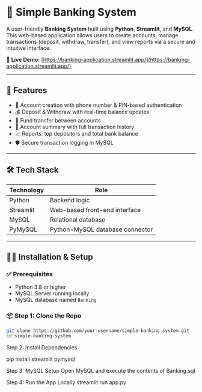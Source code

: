 # 🏦 Simple Banking System

A user-friendly **Banking System** built using **Python**, **Streamlit**, and **MySQL**. This web-based application allows users to create accounts, manage transactions (deposit, withdraw, transfer), and view reports via a secure and intuitive interface.

🔗 **Live Demo:** [https://banking-application.streamlit.app/](https://banking-application.streamlit.app/)

---

## 🚀 Features

- 🔐 Account creation with phone number & PIN-based authentication
- 💰 Deposit & Withdraw with real-time balance updates
- 🔁 Fund transfer between accounts
- 📄 Account summary with full transaction history
- 📈 Reports: top depositors and total bank balance
- 🛡️ Secure transaction logging in MySQL

---

## 🛠️ Tech Stack

| Technology | Role                           |
|------------|--------------------------------|
| Python     | Backend logic                  |
| Streamlit  | Web-based front-end interface  |
| MySQL      | Relational database            |
| PyMySQL    | Python-MySQL database connector|

---

## 🧑‍💻 Installation & Setup

### ✅ Prerequisites

- Python 3.8 or higher
- MySQL Server running locally
- MySQL database named `Banking`

### 📦 Step 1: Clone the Repo

```bash
git clone https://github.com/your-username/simple-banking-system.git
cd simple-banking-system
```


Step 2: Install Dependencies

pip install streamlit pymysql



 Step 3: MySQL Setup
Open MySQL and execute the contents of Banking.sql



Step 4: Run the App Locally
streamlit run app.py
